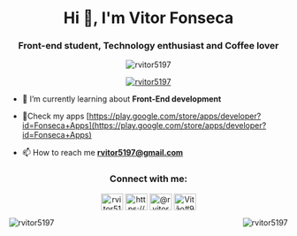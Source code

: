 <h1 align="center">Hi 👋, I'm Vitor Fonseca</h1>
<h3 align="center">Front-end student, Technology enthusiast and Coffee lover</h3>

<p align="center"> <img src="https://komarev.com/ghpvc/?username=rvitor5197&label=Profile%20views&color=0b0b3b&style=flat-square" alt="rvitor5197" /> </p>

<p align="center"> <a href="https://twitter.com/rvitor5197" target="blank"><img src="https://img.shields.io/twitter/follow/rvitor5197?logo=twitter&style=for-the-badge" alt="rvitor5197" /></a> </p>

- 🌱 I’m currently learning about **Front-End development**

- 📱Check my apps [https://play.google.com/store/apps/developer?id=Fonseca+Apps](https://play.google.com/store/apps/developer?id=Fonseca+Apps)

- 📫 How to reach me **rvitor5197@gmail.com**

<h3 align="center">Connect with me:</h3>
<p align="center">
<a href="https://twitter.com/rvitor5197" target="blank"><img align="center" src="https://cdn.jsdelivr.net/npm/simple-icons@3.0.1/icons/twitter.svg" alt="rvitor5197" height="30" width="40" /></a>
<a href="https://linkedin.com/in/https://www.linkedin.com/in/vitor-fonseca-5915951a0/" target="blank"><img align="center" src="https://cdn.jsdelivr.net/npm/simple-icons@3.0.1/icons/linkedin.svg" alt="https://www.linkedin.com/in/vitor-fonseca-5915951a0/" height="30" width="40" /></a>
<a href="https://www.instagram.com/rvitor5197/" target="blank"><img align="center" src="https://cdn.jsdelivr.net/npm/simple-icons@3.0.1/icons/instagram.svg" alt="@rvitor5197" height="30" width="40" /></a>
<a href="https://discord.gg/Vitão#9688" target="blank"><img align="center" src="https://cdn.jsdelivr.net/npm/simple-icons@3.0.1/icons/discord.svg" alt="Vitão#9688" height="30" width="40" /></a>
</p>


<p><img align="right" src="https://github-readme-stats.vercel.app/api/top-langs?username=rvitor5197&show_icons=true&theme=dracula&title_color=ff1744&text_color=ff1744&bg_color=0b0b3b&locale=pt-br&layout=compact" alt="rvitor5197" />
&nbsp;<img align="left" src="https://github-readme-stats.vercel.app/api?username=rvitor5197&show_icons=true&theme=dracula&title_color=ff1744&text_color=ff1744&bg_color=0b0b3b&locale=pt-br" alt="rvitor5197" />
</p>

<!--<p>&nbsp;<img align="left" src="https://github-readme-stats.vercel.app/api?username=rvitor5197&show_icons=true&theme=dracula&title_color=ff1744&text_color=ff1744&bg_color=0b0b3b&locale=pt-br" alt="rvitor5197" /></p>

-->
